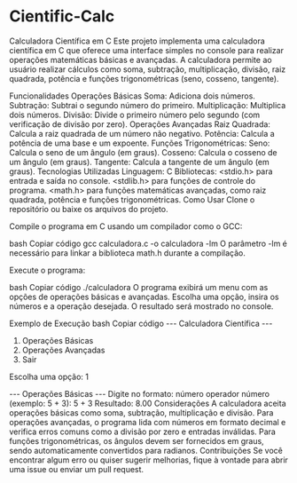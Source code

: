# Cientific-Calc
Calculadora Científica em C
Este projeto implementa uma calculadora científica em C que oferece uma interface simples no console para realizar operações matemáticas básicas e avançadas. A calculadora permite ao usuário realizar cálculos como soma, subtração, multiplicação, divisão, raiz quadrada, potência e funções trigonométricas (seno, cosseno, tangente).

Funcionalidades
Operações Básicas
Soma: Adiciona dois números.
Subtração: Subtrai o segundo número do primeiro.
Multiplicação: Multiplica dois números.
Divisão: Divide o primeiro número pelo segundo (com verificação de divisão por zero).
Operações Avançadas
Raiz Quadrada: Calcula a raiz quadrada de um número não negativo.
Potência: Calcula a potência de uma base e um expoente.
Funções Trigonométricas:
Seno: Calcula o seno de um ângulo (em graus).
Cosseno: Calcula o cosseno de um ângulo (em graus).
Tangente: Calcula a tangente de um ângulo (em graus).
Tecnologias Utilizadas
Linguagem: C
Bibliotecas:
<stdio.h> para entrada e saída no console.
<stdlib.h> para funções de controle do programa.
<math.h> para funções matemáticas avançadas, como raiz quadrada, potência e funções trigonométricas.
Como Usar
Clone o repositório ou baixe os arquivos do projeto.

Compile o programa em C usando um compilador como o GCC:

bash
Copiar código
gcc calculadora.c -o calculadora -lm
O parâmetro -lm é necessário para linkar a biblioteca math.h durante a compilação.

Execute o programa:

bash
Copiar código
./calculadora
O programa exibirá um menu com as opções de operações básicas e avançadas. Escolha uma opção, insira os números e a operação desejada. O resultado será mostrado no console.

Exemplo de Execução
bash
Copiar código
--- Calculadora Científica ---
1. Operações Básicas
2. Operações Avançadas
3. Sair

Escolha uma opção: 1

--- Operações Básicas ---
Digite no formato: número operador número (exemplo: 5 + 3): 5 + 3
Resultado: 8.00
Considerações
A calculadora aceita operações básicas como soma, subtração, multiplicação e divisão.
Para operações avançadas, o programa lida com números em formato decimal e verifica erros comuns como a divisão por zero e entradas inválidas.
Para funções trigonométricas, os ângulos devem ser fornecidos em graus, sendo automaticamente convertidos para radianos.
Contribuições
Se você encontrar algum erro ou quiser sugerir melhorias, fique à vontade para abrir uma issue ou enviar um pull request.
